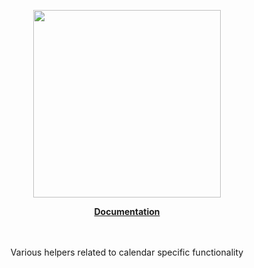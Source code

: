 <p align="center"><a href="https://docs.corets.io"><img src="https://corets.github.io/public/logo-github-readme.svg" width="300"/></a></p>

<p align="center"><b><a href="https://docs.corets.io/helpers/calendar-helpers">Documentation</a></b><br/><br/><br/></p>

<p align="center">Various helpers related to calendar specific functionality</p>
